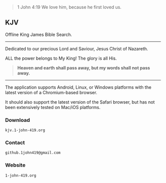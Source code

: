 
> 1 John 4:19 We love him, because he first loved us.

## KJV

Offline King James Bible Search.

***

Dedicated to our precious Lord and Saviour, Jesus Christ of Nazareth.

ALL the power belongs to My King! The glory is all His.

> **Heaven and earth shall pass away, but my words shall not pass away.**

***

The application supports Android, Linux, or Windows platforms with the latest version of a Chromium-based browser.

It should also support the latest version of the Safari browser, but has not been extensively tested on Mac/iOS platforms.

### Download

`kjv.1-john-419.org`

### Contact

`github.1john419@gmail.com`

### Website

`1-john-419.org`
